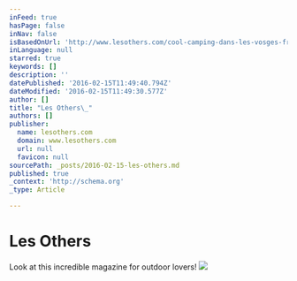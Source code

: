 ```yaml
---
inFeed: true
hasPage: false
inNav: false
isBasedOnUrl: 'http://www.lesothers.com/cool-camping-dans-les-vosges-france/'
inLanguage: null
starred: true
keywords: []
description: ''
datePublished: '2016-02-15T11:49:40.794Z'
dateModified: '2016-02-15T11:49:30.577Z'
author: []
title: "Les Others\_"
authors: []
publisher:
  name: lesothers.com
  domain: www.lesothers.com
  url: null
  favicon: null
sourcePath: _posts/2016-02-15-les-others.md
published: true
_context: 'http://schema.org'
_type: Article

---
```

# Les Others 

Look at this incredible magazine for outdoor lovers!
![](http://www.lesothers.com/wp-content/uploads/2016/01/cool-camping-wevan-cover.jpg)